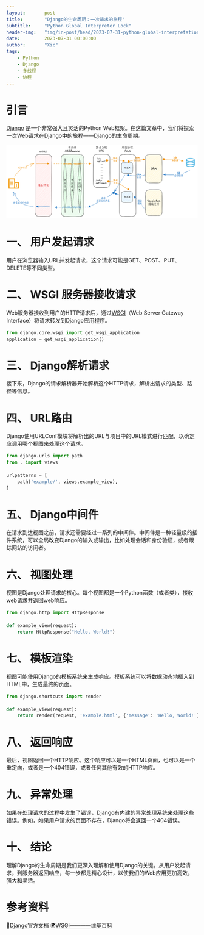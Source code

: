 ```yaml
---
layout:       post
title:        "Django的生命周期：一次请求的旅程"
subtitle:     "Python Global Interpreter Lock"
header-img:   "img/in-post/head/2023-07-31-python-global-interpretation-lock.jpg"
date:         2023-07-31 00:00:00
author:       "Xic"
tags:
    - Python
    - Django
    - 多线程
    - 协程
---
```


# 引言

[Django](https://www.djangoproject.com/) 是一个非常强大且灵活的Python Web框架。在这篇文章中，我们将探索一次Web请求在Django中的旅程——Django的生命周期。

![Django Lifecycle](/img/in-post/article-pic/django_lifecycle.png)

# 一、 用户发起请求

用户在浏览器输入URL并发起请求，这个请求可能是GET、POST、PUT、DELETE等不同类型。

# 二、 WSGI 服务器接收请求

Web服务器接收到用户的HTTP请求后，通过[WSGI](https://www.python.org/dev/peps/pep-3333/)（Web Server Gateway Interface）将请求转发到Django应用程序。

```python
from django.core.wsgi import get_wsgi_application
application = get_wsgi_application()
```

# 三、 Django解析请求
接下来，Django的请求解析器开始解析这个HTTP请求，解析出请求的类型、路径等信息。

# 四、 URL路由
Django使用URLConf模块将解析出的URL与项目中的URL模式进行匹配，以确定应调用哪个视图来处理这个请求。

```python
from django.urls import path
from . import views

urlpatterns = [
    path('example/', views.example_view),
]
```

# 五、 Django中间件
在请求到达视图之前，请求还需要经过一系列的中间件。中间件是一种轻量级的插件系统，可以全局改变Django的输入或输出，比如处理会话和身份验证，或者跟踪网站的访问者。

# 六、 视图处理
视图是Django处理请求的核心。每个视图都是一个Python函数（或者类），接收web请求并返回web响应。
```python
from django.http import HttpResponse

def example_view(request):
    return HttpResponse("Hello, World!")
```

# 七、 模板渲染
视图可能使用Django的模板系统来生成响应。模板系统可以将数据动态地插入到HTML中，生成最终的页面。
```python
from django.shortcuts import render

def example_view(request):
    return render(request, 'example.html', {'message': 'Hello, World!'})
```

# 八、 返回响应
最后，视图返回一个HTTP响应。这个响应可以是一个HTML页面，也可以是一个重定向，或者是一个404错误，或者任何其他有效的HTTP响应。

# 九、 异常处理
如果在处理请求的过程中发生了错误，Django有内建的异常处理系统来处理这些错误。例如，如果用户请求的页面不存在，Django将会返回一个404错误。

# 十、 结论
理解Django的生命周期是我们更深入理解和使用Django的关键。从用户发起请求，到服务器返回响应，每一步都是精心设计，以使我们的Web应用更加高效，强大和灵活。

# 参考资料
📄[Django官方文档](https://docs.djangoproject.com/en/3.2/)
🌍[WSGI————维基百科](https://zh.wikipedia.org/wiki/Web%E6%9C%8D%E5%8A%A1%E5%99%A8%E7%BD%91%E5%85%B3%E6%8E%A5%E5%8F%A3)